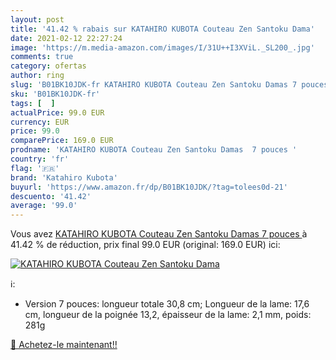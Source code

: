 ```yaml
---
layout: post
title: '41.42 % rabais sur KATAHIRO KUBOTA Couteau Zen Santoku Dama'
date: 2021-02-12 22:27:24
image: 'https://m.media-amazon.com/images/I/31U++I3XViL._SL200_.jpg'
comments: true
category: ofertas
author: ring
slug: 'B01BK10JDK-fr KATAHIRO KUBOTA Couteau Zen Santoku Damas 7 pouces'
sku: 'B01BK10JDK-fr'
tags: [  ]
actualPrice: 99.0 EUR
currency: EUR
price: 99.0
comparePrice: 169.0 EUR
prodname: 'KATAHIRO KUBOTA Couteau Zen Santoku Damas  7 pouces '
country: 'fr'
flag: '🇫🇷'
brand: 'Katahiro Kubota'
buyurl: 'https://www.amazon.fr/dp/B01BK10JDK/?tag=tolees0d-21'
descuento: '41.42'
average: '99.0'
---
```


Vous avez [KATAHIRO KUBOTA Couteau Zen Santoku Damas  7 pouces ](https://www.amazon.fr/dp/B01BK10JDK/?tag=tolees0d-21)  à  41.42 % de réduction, prix final  99.0 EUR (original: 169.0 EUR) ici:

[![KATAHIRO KUBOTA Couteau Zen Santoku Dama](https://m.media-amazon.com/images/I/31U++I3XViL._SL200_.jpg)](https://www.amazon.fr/dp/B01BK10JDK/?tag=tolees0d-21)

ℹ️:

- Version 7 pouces: longueur totale 30,8 cm; Longueur de la lame: 17,6 cm, longueur de la poignée 13,2, épaisseur de la lame: 2,1 mm, poids: 281g

[🛒 Achetez-le maintenant!!](https://www.amazon.fr/dp/B01BK10JDK/?tag=tolees0d-21)
